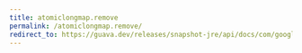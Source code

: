 ```yaml
---
title: atomiclongmap.remove
permalink: /atomiclongmap.remove/
redirect_to: https://guava.dev/releases/snapshot-jre/api/docs/com/google/common/util/concurrent/AtomicLongMap.html#remove-K-
---
```

